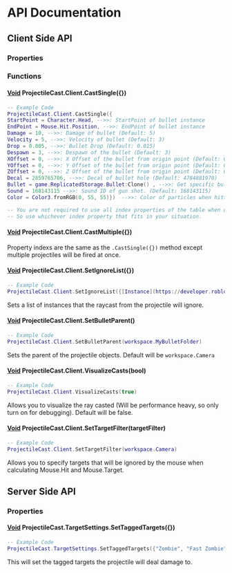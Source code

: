 # API Documentation

## **Client Side API**

### Properties

### Functions

#### [Void](https://developer.roblox.com/en-us/articles/Nil) ProjectileCast.Client.CastSingle({})

```lua
-- Example Code
ProjectileCast.Client.CastSingle({
StartPoint = Character.Head, -->>: StartPoint of bullet instance
EndPoint = Mouse.Hit.Position, -->>: EndPoint of bullet instance
Damage = 10, -->>: Damage of bullet (Default: 5)
Velocity = 5, -->>: Velocity of bullet (Default: 3)
Drop = 0.005, -->>: Bullet Drop (Default: 0.015)
Despawn = 3, -->>: Despawn of the bullet (Default: 3)
XOffset = 0, -->>: X Offset of the bullet from origin point (Default: 0)
YOffset = 0, -->>: Y Offset of the bullet from origin point (Default: 0)
ZOffset = 0, -->>: Z Offset of the bullet from origin point (Default: 0)
Decal = 2859765706, -->>: Decal of bullet hole (Default: 4784881970)
Bullet = game.ReplicatedStorage.Bullet:Clone() , -->>: Get specific bullet model if applicable. (Default: Bullet within module)
Sound = 168143115 -->>: Sound ID of gun shot. (Default: 168143115)
Color = Color3.fromRGB(0, 55, 55)})  -->>: Color of particles when hitting target. (Default: Color3.fromRGB(255, 55, 55))

-- You are not required to use all index properties of the table when using .CastSingle() method.
-- So use whichever index property that fits in your situation.

```

#### [Void](https://developer.roblox.com/en-us/articles/Nil) ProjectileCast.Client.CastMultiple({})

Property indexs are the same as the `.CastSingle({})` method except multiple projectiles will be fired at once.

#### [Void](https://developer.roblox.com/en-us/articles/Nil) ProjectileCast.Client.SetIgnoreList({})

```lua
-- Example Code
ProjectileCast.Client.SetIgnoreList({[Instance](https://developer.roblox.com/en-us/api-reference/datatype/Instance) IgnoreInstance (...)})
```

Sets a list of instances that the raycast from the projectile will ignore.

#### [Void](https://developer.roblox.com/en-us/articles/Nil) ProjectileCast.Client.SetBulletParent()

```lua
-- Example Code
ProjectileCast.Client.SetBulletParent(workspace.MyBulletFolder)
```

Sets the parent of the projectile objects. Default will be `workspace.Camera`

#### [Void](https://developer.roblox.com/en-us/articles/Nil) ProjectileCast.Client.VisualizeCasts(bool)

```lua
-- Example Code
ProjectileCast.Client.VisualizeCasts(true)
```

Allows you to visualize the ray casted (Will be performance heavy, so only turn on for debugging). Default will be false.

#### [Void](https://developer.roblox.com/en-us/articles/Nil) ProjectileCast.Client.SetTargetFilter(targetFilter)

```lua
-- Example Code
ProjectileCast.Client.SetTargetFilter(workspace.Camera)
```

Allows you to specify targets that will be ignored by the mouse when calculating Mouse.Hit and Mouse.Target.

## **Server Side API**

### Properties

#### [Void](https://developer.roblox.com/en-us/articles/Nil) ProjectileCast.TargetSettings.SetTaggedTargets({})

```lua
-- Example Code
ProjectileCast.TargetSettings.SetTaggedTargets({"Zombie", "Fast Zombie", "Wizard Zombie", (...)})
```

This will set the tagged targets the projectile will deal damage to.
